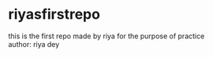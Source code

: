 # riyasfirstrepo
this is the first repo made by riya for the purpose of practice
<br>
author: riya dey
